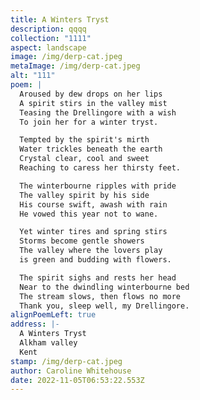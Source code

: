 ```yaml
---
title: A Winters Tryst
description: qqqq
collection: "1111"
aspect: landscape
image: /img/derp-cat.jpeg
metaImage: /img/derp-cat.jpeg
alt: "111"
poem: |
  Aroused by dew drops on her lips
  A spirit stirs in the valley mist
  Teasing the Drellingore with a wish
  To join her for a winter tryst.

  Tempted by the spirit's mirth
  Water trickles beneath the earth
  Crystal clear, cool and sweet
  Reaching to caress her thirsty feet.

  The winterbourne ripples with pride
  The valley spirit by his side
  His course swift, awash with rain
  He vowed this year not to wane.

  Yet winter tires and spring stirs
  Storms become gentle showers
  The valley where the lovers play
  is green and budding with flowers.

  The spirit sighs and rests her head
  Near to the dwindling winterbourne bed
  The stream slows, then flows no more
  Thank you, sleep well, my Drellingore.
alignPoemLeft: true
address: |-
  A Winters Tryst
  Alkham valley
  Kent
stamp: /img/derp-cat.jpeg
author: Caroline Whitehouse
date: 2022-11-05T06:53:22.553Z
---
```

